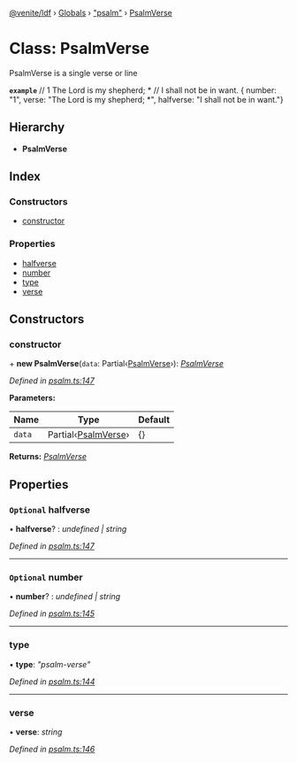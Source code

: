 [@venite/ldf](../README.md) › [Globals](../globals.md) › ["psalm"](../modules/_psalm_.md) › [PsalmVerse](_psalm_.psalmverse.md)

# Class: PsalmVerse

PsalmVerse is a single verse or line

**`example`** 
// 1  The Lord is my shepherd; *
//      I shall not be in want.
{ number: "1", verse: "The Lord is my shepherd; *", halfverse: "I shall not be in want."}

## Hierarchy

* **PsalmVerse**

## Index

### Constructors

* [constructor](_psalm_.psalmverse.md#constructor)

### Properties

* [halfverse](_psalm_.psalmverse.md#optional-halfverse)
* [number](_psalm_.psalmverse.md#optional-number)
* [type](_psalm_.psalmverse.md#type)
* [verse](_psalm_.psalmverse.md#verse)

## Constructors

###  constructor

\+ **new PsalmVerse**(`data`: Partial‹[PsalmVerse](_psalm_.psalmverse.md)›): *[PsalmVerse](_psalm_.psalmverse.md)*

*Defined in [psalm.ts:147](https://github.com/gbj/venite/blob/3f3a1b03/ldf/src/psalm.ts#L147)*

**Parameters:**

Name | Type | Default |
------ | ------ | ------ |
`data` | Partial‹[PsalmVerse](_psalm_.psalmverse.md)› | {} |

**Returns:** *[PsalmVerse](_psalm_.psalmverse.md)*

## Properties

### `Optional` halfverse

• **halfverse**? : *undefined | string*

*Defined in [psalm.ts:147](https://github.com/gbj/venite/blob/3f3a1b03/ldf/src/psalm.ts#L147)*

___

### `Optional` number

• **number**? : *undefined | string*

*Defined in [psalm.ts:145](https://github.com/gbj/venite/blob/3f3a1b03/ldf/src/psalm.ts#L145)*

___

###  type

• **type**: *"psalm-verse"*

*Defined in [psalm.ts:144](https://github.com/gbj/venite/blob/3f3a1b03/ldf/src/psalm.ts#L144)*

___

###  verse

• **verse**: *string*

*Defined in [psalm.ts:146](https://github.com/gbj/venite/blob/3f3a1b03/ldf/src/psalm.ts#L146)*
